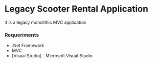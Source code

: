 # Legacy Scooter Rental Application

It is a legacy monolithic MVC application

### Requeriments

* .Net Framework
* MVC
* [Visual Studio] - Microsoft Visual Studio